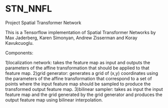 # STN_NNFL
Project
Spatial Transformer Network

This is a Tensorflow implementation of Spatial Transformer Networks by Max Jaderberg, Karen Simonyan, Andrew Zisserman and Koray Kavukcuoglu.

Components:

1)localization network: takes the feature map as input and outputs the parameters of the affine transformation that should be applied to that feature map.
2)grid generator: generates a grid of (x,y) coordinates using the parameters of the affine transformation that correspond to a set of points where the input feature map should be sampled to produce the transformed output feature map.
3)bilinear sampler: takes as input the input feature map and the grid generated by the grid generator and produces the output feature map using bilinear interpolation.
